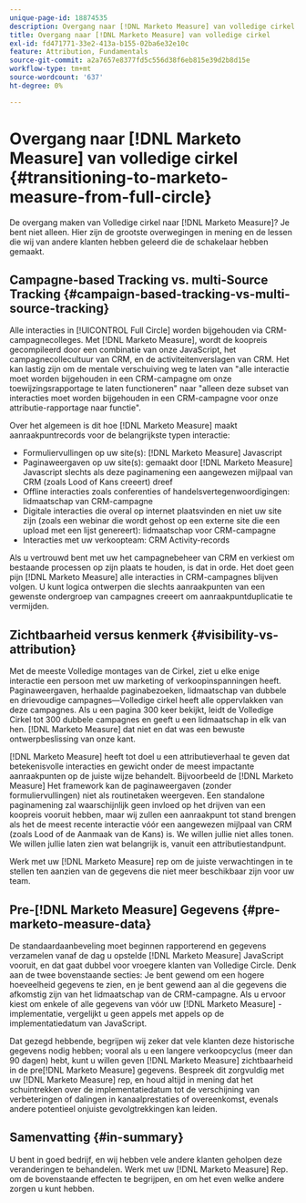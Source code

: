 ```yaml
---
unique-page-id: 18874535
description: Overgang naar [!DNL Marketo Measure] van volledige cirkel - [!DNL Marketo Measure] - Productdocumentatie
title: Overgang naar [!DNL Marketo Measure] van volledige cirkel
exl-id: fd471771-33e2-413a-b155-02ba6e32e10c
feature: Attribution, Fundamentals
source-git-commit: a2a7657e8377fd5c556d38f6eb815e39d2b8d15e
workflow-type: tm+mt
source-wordcount: '637'
ht-degree: 0%

---
```


# Overgang naar [!DNL Marketo Measure] van volledige cirkel {#transitioning-to-marketo-measure-from-full-circle}

De overgang maken van Volledige cirkel naar [!DNL Marketo Measure]? Je bent niet alleen. Hier zijn de grootste overwegingen in mening en de lessen die wij van andere klanten hebben geleerd die de schakelaar hebben gemaakt.

## Campagne-based Tracking vs. multi-Source Tracking {#campaign-based-tracking-vs-multi-source-tracking}

Alle interacties in [!UICONTROL Full Circle] worden bijgehouden via CRM-campagnecolleges. Met [!DNL Marketo Measure], wordt de koopreis gecompileerd door een combinatie van onze JavaScript, het campagnecollecultuur van CRM, en de activiteitenverslagen van CRM. Het kan lastig zijn om de mentale verschuiving weg te laten van &quot;alle interactie moet worden bijgehouden in een CRM-campagne om onze toewijzingsrapportage te laten functioneren&quot; naar &quot;alleen deze subset van interacties moet worden bijgehouden in een CRM-campagne voor onze attributie-rapportage naar functie&quot;.

Over het algemeen is dit hoe [!DNL Marketo Measure] maakt aanraakpuntrecords voor de belangrijkste typen interactie:

* Formuliervullingen op uw site(s): [!DNL Marketo Measure] Javascript
* Paginaweergaven op uw site(s): gemaakt door [!DNL Marketo Measure] Javascript slechts als deze paginamening een aangewezen mijlpaal van CRM (zoals Lood of Kans creeert) dreef
* Offline interacties zoals conferenties of handelsvertegenwoordigingen: lidmaatschap van CRM-campagne
* Digitale interacties die overal op internet plaatsvinden en niet uw site zijn (zoals een webinar die wordt gehost op een externe site die een upload met een lijst genereert): lidmaatschap voor CRM-campagne
* Interacties met uw verkoopteam: CRM Activity-records

Als u vertrouwd bent met uw het campagnebeheer van CRM en verkiest om bestaande processen op zijn plaats te houden, is dat in orde. Het doet geen pijn [!DNL Marketo Measure] alle interacties in CRM-campagnes blijven volgen. U kunt logica ontwerpen die slechts aanraakpunten van een gewenste ondergroep van campagnes creeert om aanraakpuntduplicatie te vermijden.

## Zichtbaarheid versus kenmerk {#visibility-vs-attribution}

Met de meeste Volledige montages van de Cirkel, ziet u elke enige interactie een persoon met uw marketing of verkoopinspanningen heeft. Paginaweergaven, herhaalde paginabezoeken, lidmaatschap van dubbele en drievoudige campagnes—Volledige cirkel heeft alle oppervlakken van deze campagnes. Als u een pagina 300 keer bekijkt, leidt de Volledige Cirkel tot 300 dubbele campagnes en geeft u een lidmaatschap in elk van hen. [!DNL Marketo Measure] dat niet en dat was een bewuste ontwerpbeslissing van onze kant.

[!DNL Marketo Measure] heeft tot doel u een attributieverhaal te geven dat betekenisvolle interacties en gewicht onder de meest impactante aanraakpunten op de juiste wijze behandelt. Bijvoorbeeld de [!DNL Marketo Measure] Het framework kan de paginaweergaven (zonder formuliervullingen) niet als routinetaken weergeven. Een standalone paginamening zal waarschijnlijk geen invloed op het drijven van een koopreis vooruit hebben, maar wij zullen een aanraakpunt tot stand brengen als het de meest recente interactie vóór een aangewezen mijlpaal van CRM (zoals Lood of de Aanmaak van de Kans) is. We willen jullie niet alles tonen. We willen jullie laten zien wat belangrijk is, vanuit een attributiestandpunt.

Werk met uw [!DNL Marketo Measure] rep om de juiste verwachtingen in te stellen ten aanzien van de gegevens die niet meer beschikbaar zijn voor uw team.

## Pre-[!DNL Marketo Measure] Gegevens {#pre-marketo-measure-data}

De standaardaanbeveling moet beginnen rapporterend en gegevens verzamelen vanaf de dag u opstelde [!DNL Marketo Measure] JavaScript vooruit, en dat gaat dubbel voor vroegere klanten van Volledige Circle. Denk aan de twee bovenstaande secties: Je bent gewend om een hogere hoeveelheid gegevens te zien, en je bent gewend aan al die gegevens die afkomstig zijn van het lidmaatschap van de CRM-campagne. Als u ervoor kiest om enkele of alle gegevens van vóór uw [!DNL Marketo Measure] -implementatie, vergelijkt u geen appels met appels op de implementatiedatum van JavaScript.

Dat gezegd hebbende, begrijpen wij zeker dat vele klanten deze historische gegevens nodig hebben; vooral als u een langere verkoopcyclus (meer dan 90 dagen) hebt, kunt u willen geven [!DNL Marketo Measure] zichtbaarheid in de pre[!DNL Marketo Measure] gegevens. Bespreek dit zorgvuldig met uw [!DNL Marketo Measure] rep, en houd altijd in mening dat het schuintrekken over de implementatiedatum tot de verschijning van verbeteringen of dalingen in kanaalprestaties of overeenkomst, evenals andere potentieel onjuiste gevolgtrekkingen kan leiden.

## Samenvatting {#in-summary}

U bent in goed bedrijf, en wij hebben vele andere klanten geholpen deze veranderingen te behandelen. Werk met uw [!DNL Marketo Measure] Rep. om de bovenstaande effecten te begrijpen, en om het even welke andere zorgen u kunt hebben.
